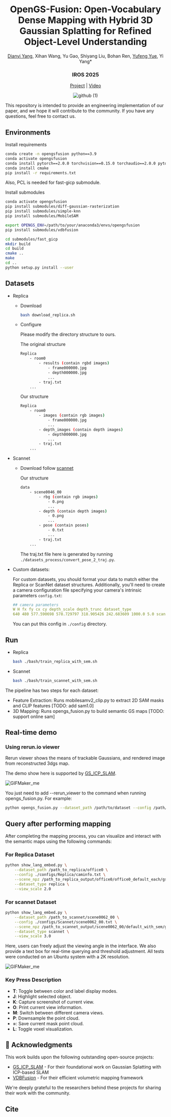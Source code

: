 <div align=center>

# OpenGS-Fusion: Open-Vocabulary Dense Mapping with Hybrid 3D Gaussian Splatting for Refined Object-Level Understanding

[Dianyi Yang](https://young-bit.github.io/Young-bit/),  Xihan Wang, Yu Gao, Shiyang Liu, Bohan Ren, [Yufeng Yue](https://yfyue-bit.github.io/), Yi Yang*

<h3 align="center"> IROS 2025 </h3>

[Project](https://young-bit.github.io/opengs-fusion.github.io/) | [Video](https://www.youtube.com/watch?v=e-bHh_uMMxE&t)

![github (1)](./assets/resutls.gif)

</div>

This repository is intended to provide an engineering implementation of our paper, and we hope it will contribute to the community. If you have any questions, feel free to contact us. 

## Environments
Install requirements
```bash
conda create -n opengsfusion python==3.9
conda activate opengsfusion
conda install pytorch==2.0.0 torchvision==0.15.0 torchaudio==2.0.0 pytorch-cuda=11.8 -c pytorch -c nvidia
conda install cmake
pip install -r requirements.txt
```
Also, PCL is needed for fast-gicp submodule.

Install submodules

```bash
conda activate opengsfusion
pip install submodules/diff-gaussian-rasterization
pip install submodules/simple-knn
pip install submodules/MobileSAM

export OPENGS_ENV=/path/to/your/anaconda3/envs/opengsfusion
pip install submodules/vdbfusion

cd submodules/fast_gicp
mkdir build
cd build
cmake ..
make
cd ..
python setup.py install --user
```


## Datasets

- Replica
  - Download
    ```bash
    bash download_replica.sh
    ```
  - Configure
  
    Please modify the directory structure to ours.

    The original structure
    ```bash
    Replica
        - room0
            - results (contain rgbd images)
                - frame000000.jpg
                - depth000000.jpg
                ...
            - traj.txt
        ...
    ```
    Our structure
    ```bash
    Replica
        - room0
            - images (contain rgb images)
                - frame000000.jpg
                ...
            - depth_images (contain depth images)
                - depth000000.jpg
                ...
            - traj.txt
        ...
    ```    

- Scannet
  - Download follow [scannet](http://www.scan-net.org/)

    Our structure
    ```bash
    data
        - scene0046_00
            - rbg (contain rgb images)
                - 0.png
                ...
            - depth (contain depth images)
                - 0.png
                ...
            - pose (contain poses)
                - 0.txt
                ...
            - traj.txt
        ...
    ```
    The traj.txt file here is generated by running `./datasets_process/convert_pose_2_traj.py`.

- Custom datasets:

    For custom datasets, you should format your data to match either the Replica or ScanNet dataset structures. Additionally, you'll need to create a camera configuration file specifying your camera's intrinsic parameters
    `config.txt`:
    ```yaml
    ## camera parameters
    W H fx fy cx cy depth_scale depth_trunc dataset_type
    640 480 577.590698 578.729797 318.905426 242.683609 1000.0 5.0 scannet
    ```

    You can put this config in `./config` directory.




## Run
- Replica
    ```bash
    bash ./bash/train_replica_with_sem.sh
    ```

- Scannet
    ```bash
    bash ./bash/train_scannet_with_sem.sh
    ```

The pipeline has two steps for each dataset:

* Feature Extraction: Runs mobilesamv2_clip.py to extract 2D SAM masks and CLIP features [TODO: add sam1.0]
* 3D Mapping: Runs opengs_fusion.py to build semantic GS maps [TODO: support online sam]

## Real-time demo 
### Using rerun.io viewer

Rerun viewer shows the means of trackable Gaussians, and rendered image from reconstructed 3dgs map.

The demo show here is supported by [GS_ICP_SLAM](https://github.com/Lab-of-AI-and-Robotics/GS_ICP_SLAM). 

![GIFMaker_me](https://github.com/Lab-of-AI-and-Robotics/GS_ICP_SLAM/assets/34827206/b4715071-2e4a-4d17-b7a2-612bbd32dbd0)

You just need to add --rerun_viewer to the command when running opengs_fusion.py. For example:

```bash
python opengs_fusion.py --dataset_path /path/to/dataset --config /path/to/config.txt --output_path /path/to/output --rerun_viewer
```



## Query after performing mapping

After completing the mapping process, you can visualize and interact with the semantic maps using the following commands:

### For Replica Dataset
```bash
python show_lang_embed.py \
    --dataset_path /path_to_replica/office0 \
    --config ./configs/Replica/caminfo.txt \
    --scene_npz /path_to_replica_output/office0/office0_default_each/gs_scene.npz \
    --dataset_type replica \
    --view_scale 2.0
```

### For scannet Dataset
```bash
python show_lang_embed.py \
    --dataset_path /path_to_scannet/scene0062_00 \
    --config ./configs/Scannet/scene0062_00.txt \
    --scene_npz /path_to_scannet_output/scene0062_00/default_with_sem/gs_scene.npz \
    --dataset_type scannet \
    --view_scale 3.0
```

Here, users can freely adjust the viewing angle in the interface. We also provide a text box for real-time querying and threshold adjustment. All tests were conducted on an Ubuntu system with a 2K resolution.


![GIFMaker_me](https://github.com/user-attachments/assets/9044f94e-7ab6-4cd9-a8b3-3e0bea11fc45)


### Key Press Description

- **T**: Toggle between color and label display modes.
- **J**: Highlight selected object.
- **K**: Capture screenshot of current view.
- **O**: Print current view information.
- **M**: Switch between different camera views.
- **P**: Downsample the point cloud.
- **=**: Save current mask point cloud.
- **L**: Toggle voxel visualization.


## 🙏 Acknowledgments

This work builds upon the following outstanding open-source projects:

- [GS_ICP_SLAM](https://github.com/Lab-of-AI-and-Robotics/GS_ICP_SLAM) - For their foundational work on Gaussian Splatting with ICP-based SLAM
- [VDBFusion](https://github.com/PRBonn/vdbfusion) - For their efficient volumetric mapping framework

We're deeply grateful to the researchers behind these projects for sharing their work with the community.

## Cite
